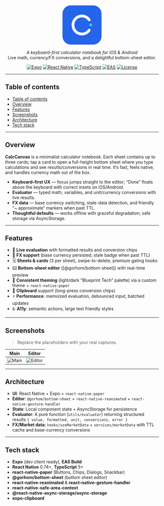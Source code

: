 <p align="center">
  <img src="assets/icon.png" alt="CalcCanvas" height="128" />
</p>

<p align="center">
  <em>A keyboard-first calculator notebook for iOS & Android</em><br/>
  Live math, currency/FX conversions, and a delightful bottom-sheet editor.
</p>

<p align="center">
  <a href="https://expo.dev/"><img alt="Expo" src="https://img.shields.io/badge/Expo-51%2B-000?logo=expo" /></a>
  <a href="#"><img alt="React Native" src="https://img.shields.io/badge/React%20Native-0.74%2B-61DAFB?logo=react" /></a>
  <a href="#"><img alt="TypeScript" src="https://img.shields.io/badge/TypeScript-5.x-3178C6?logo=typescript" /></a>
  <a href="#"><img alt="EAS" src="https://img.shields.io/badge/EAS%20Build-ready-4630EB?logo=expo" /></a>
  <a href="#"><img alt="License" src="https://img.shields.io/badge/License-MIT-black" /></a>
</p>

---

## Table of contents

- [Table of contents](#table-of-contents)
- [Overview](#overview)
- [Features](#features)
- [Screenshots](#screenshots)
- [Architecture](#architecture)
- [Tech stack](#tech-stack)

---

## Overview

**CalcCanvas** is a minimalist calculator notebook. Each sheet contains up to three cards; tap a card to open a full-height bottom sheet where you type calculations and see results/conversions in real time. It’s fast, feels native, and handles currency math out of the box.

- **Keyboard-first UX** — focus jumps straight to the editor; “Done” floats above the keyboard with correct insets on iOS/Android.
- **Evaluator** — typed math, variables, and unit/currency conversions with live results.
- **FX data** — base currency switching, stale-data detection, and friendly “~ approximate” markers when past TTL.
- **Thoughtful defaults** — works offline with graceful degradation; safe storage via AsyncStorage.

---

## Features

- 🧮 **Live evaluation** with formatted results and conversion chips
- 💱 **FX support** (base currency persisted; stale badge when past TTL)
- 🗒️ **Sheets & cards** (3 per sheet), swipe-to-delete, premium gating hooks
- ⌨️ **Bottom-sheet editor** ([@gorhom/bottom-sheet]) with real-time preview
- 🧭 **Consistent theming** (light/dark “Blueprint Tech” palette) via a custom theme + `react-native-paper`
- 🧷 **Clipboard** support (long-press conversion chips)
- ⚡ **Performance**: memoized evaluation, debounced input, batched updates
- ♿ **A11y**: semantic actions, large text friendly styles

---

## Screenshots

> Replace the placeholders with your real captures.

| Main                                         | Editor                                           |
| -------------------------------------------- | ------------------------------------------------ |
| ![Main](assets/screens/screenshots/main.jpg) | ![Editor](assets/screens/screenshots/editor.jpg) |

---

## Architecture

- **UI**: React Native + Expo + `react-native-paper`
- **Editor**: `@gorhom/bottom-sheet` + `react-native-reanimated` + `react-native-gesture-handler`
- **State**: Local component state + AsyncStorage for persistence
- **Evaluator**: A pure function (`utils/evaluator`) returning structured results `{ value, formatted, unit, conversions, error }`
- **FX/Market data**: `hooks/useMarketData` + `services/marketData` with TTL cache and base-currency conversions

---

## Tech stack

- **Expo** (dev client ready), **EAS Build**
- **React Native** 0.74+, **TypeScript** 5+
- **react-native-paper** (Buttons, Chips, Dialogs, Snackbar)
- **@gorhom/bottom-sheet** (bottom sheet editor)
- **react-native-reanimated** & **react-native-gesture-handler**
- **react-native-safe-area-context**
- **@react-native-async-storage/async-storage**
- **expo-clipboard**
